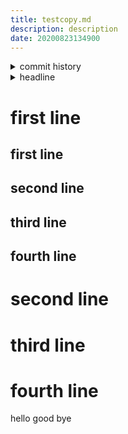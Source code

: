 ```yaml
---
title: testcopy.md
description: description
date: 20200823134900
---
```

<!-- history area start -->
<details><summary>commit history</summary><div><ol>
<li>2020/08/23 13:27:59 85292c2</li>
<li>2020/08/23 13:26:04 f78adcb</li>
<li>2020/08/23 13:24:17 91d5e6a</li>
<li>2020/08/23 13:20:49 6031e70</li>
<li>2020/08/23 13:20:21 c75afae</li>
<li>2020/08/23 13:20:00 e364c03</li>
<li>2020/08/23 13:14:55 728a36d</li>
<li>2020/08/23 13:14:27 8c60f85</li>
<li>2020/08/23 12:49:43 7fe8bb4</li>
<li>2020/08/23 12:49:41 a3f504b</li>
<li>2020/08/23 12:48:32 8a7d025</li>
<li>2020/08/23 12:48:30 970521e</li>
<li>2020/08/23 12:47:21 1d6384e</li>
<li>2020/08/23 12:46:38 9749fd3</li>
<li>2020/08/23 12:46:28 02043c2</li>
<li>2020/08/23 12:45:35 fabd377</li>
<li>2020/08/23 12:41:57 9f9266b</li>
<li>2020/08/23 12:41:55 188d8b8</li>
<li>2020/08/23 12:41:40 a2b56f3</li>
<li>2020/08/23 12:36:59 0949a4b</li>
<li>2020/08/23 12:36:57 6ef3738</li>
<li>2020/08/23 12:35:45 6f2cb25</li>
<li>2020/08/23 12:35:44 2bb389a</li>
<li>2020/08/23 12:25:49 516b041</li>
<li>2020/08/23 12:25:48 0f1887f</li>
<li>2020/08/23 12:20:45 b96fe45</li>
<li>2020/08/23 12:18:52 cae00fe</li>
<li>2020/08/23 12:18:50 25a45ef</li>
<li>2020/08/23 12:13:18 1088b30</li>
<li>2020/08/23 12:13:16 76f6eac</li>
<li>2020/08/23 00:04:14 45160de</li>
<li>2020/08/23 00:04:12 27cd819</li>
<li>2020/08/23 00:03:50 4a2cca3</li>
<li>2020/08/23 00:03:48 ccb170d</li>
<li>2020/08/23 00:03:22 3515b21</li>
<li>2020/08/23 00:03:20 401213b</li>
<li>2020/08/23 00:01:49 7f6def5</li>
<li>2020/08/23 00:01:20 bf92eb3</li>
<li>2020/08/23 00:01:18 bc86cc1</li>
<li>2020/08/23 00:00:27 9bc8d69</li>
<li>2020/08/23 00:00:24 4cedbb2</li>
<li>2020/08/22 23:58:55 14170c3</li>
<li>2020/08/22 23:24:32 d2670b4</li>
<li>2020/08/22 14:13:57 cf65255</li>
</ol></div></details>
<!-- history area end -->
<!-- toc area start -->
<details><summary>headline</summary><div>
<!-- START doctoc generated TOC please keep comment here to allow auto update -->
<!-- DON'T EDIT THIS SECTION, INSTEAD RE-RUN doctoc TO UPDATE -->


- [first line](#first-line)
  - [first line](#first-line-1)
  - [second line](#second-line)
  - [third line](#third-line)
  - [fourth line](#fourth-line)
- [second line](#second-line-1)
- [third line](#third-line-1)
- [fourth line](#fourth-line-1)

<!-- END doctoc generated TOC please keep comment here to allow auto update -->

</div></details>

<!-- toc area end -->
# first line
## first line
## second line
## third line
## fourth line
# second line
# third line
# fourth line
hello
good bye
